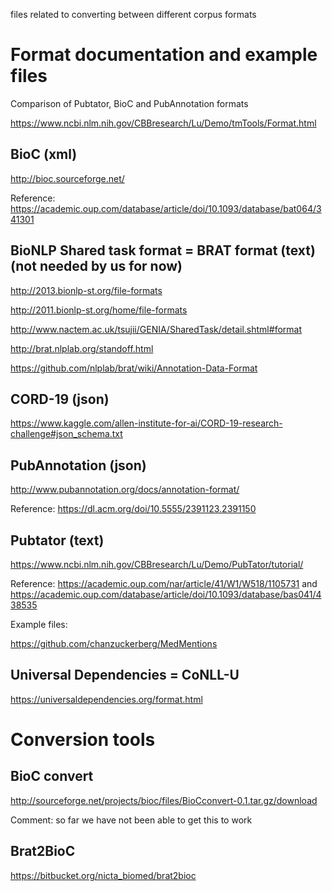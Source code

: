 files related to converting between different corpus formats


# Format documentation and example files

Comparison of Pubtator, BioC and PubAnnotation formats

https://www.ncbi.nlm.nih.gov/CBBresearch/Lu/Demo/tmTools/Format.html


## BioC (xml)

http://bioc.sourceforge.net/

Reference: https://academic.oup.com/database/article/doi/10.1093/database/bat064/341301

## BioNLP Shared task format = BRAT format (text) (not needed by us for now)

http://2013.bionlp-st.org/file-formats

http://2011.bionlp-st.org/home/file-formats

http://www.nactem.ac.uk/tsujii/GENIA/SharedTask/detail.shtml#format

http://brat.nlplab.org/standoff.html

https://github.com/nlplab/brat/wiki/Annotation-Data-Format


## CORD-19 (json)

https://www.kaggle.com/allen-institute-for-ai/CORD-19-research-challenge#json_schema.txt

## PubAnnotation (json)

http://www.pubannotation.org/docs/annotation-format/

Reference: https://dl.acm.org/doi/10.5555/2391123.2391150

## Pubtator (text)

https://www.ncbi.nlm.nih.gov/CBBresearch/Lu/Demo/PubTator/tutorial/


Reference: https://academic.oup.com/nar/article/41/W1/W518/1105731 and https://academic.oup.com/database/article/doi/10.1093/database/bas041/438535

Example files: 

https://github.com/chanzuckerberg/MedMentions


## Universal Dependencies = CoNLL-U

https://universaldependencies.org/format.html


# Conversion tools
## BioC convert

http://sourceforge.net/projects/bioc/files/BioCconvert-0.1.tar.gz/download

Comment: so far we have not been able to get this to work

## Brat2BioC

https://bitbucket.org/nicta_biomed/brat2bioc









